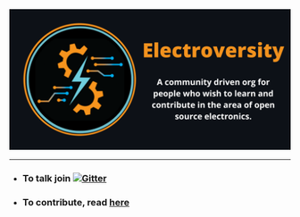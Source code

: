 <div align=center>
<img src="https://github.com/Electroversity/.github/blob/main/electroversity.png"/>
</div>

<hr>

- ### To talk join [![Gitter](https://badges.gitter.im/Electroversity-org/community.svg)](https://gitter.im/Electroversity-org/community?utm_source=badge&utm_medium=badge&utm_campaign=pr-badge)
- ### To contribute, read [here](https://github.com/Electroversity/Electroverse/blob/main/CONTRIBUTING.md)
